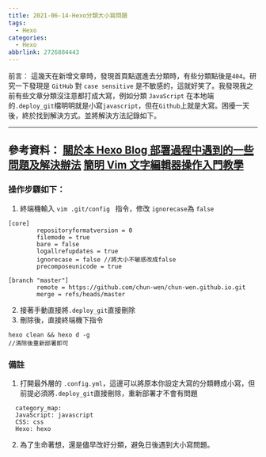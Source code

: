 ```yaml
---
title: 2021-06-14-Hexo分類大小寫問題
tags:
  - Hexo
categories:
  - Hexo
abbrlink: 2726884443
---
```

前言：
這幾天在新增文章時，發現首頁點選進去分類時，有些分類點後是`404`。研究一下發現是 `GitHub` 對 `case sensitive` 是不敏感的，這就好笑了。我發現我之前有些文章分類沒注意都打成大寫，例如分類 `JavaScript` 在本地端的`.deploy_git`檔明明就是小寫`javascript`，但在`Github`上就是大寫。困擾一天後，終於找到解決方式。並將解決方法記錄如下。
<!-- more -->
---
參考資料：
[關於本 Hexo Blog 部署過程中遇到的一些問題及解決辦法](https://shrun.me/2019/11/23/some-problems-and-solutions-encountered-during-the-deployment-of-this-hexo-blog/#%E8%A7%A3%E6%B1%BA%E8%BE%A6%E6%B3%95)
[簡明 Vim 文字編輯器操作入門教學](https://blog.techbridge.cc/2020/04/06/how-to-use-vim-as-an-editor-tutorial/)
---
### 操作步驟如下：
1. 終端機輸入 `vim .git/config ` 指令，修改 `ignorecase`為 `false`
```git
[core]
        repositoryformatversion = 0
        filemode = true
        bare = false
        logallrefupdates = true
        ignorecase = false //將大小不敏感改成false
        precomposeunicode = true

[branch "master"]
        remote = https://github.com/chun-wen/chun-wen.github.io.git
        merge = refs/heads/master
```

2. 接著手動直接將`.deploy_git`直接刪除
3. 刪除後，直接終端機下指令
```git
hexo clean && hexo d -g 
//清除後重新部署即可
```

### 備註
1. 打開最外層的 `.config.yml`，這邊可以將原本你設定大寫的分類轉成小寫，但前提必須將`.deploy_git`直接刪除，重新部署才不會有問題
```
  category_map:
  JavaScript: javascript
  CSS: css
  Hexo: hexo 
```
2. 為了生命著想，還是儘早改好分類，避免日後遇到大小寫問題。